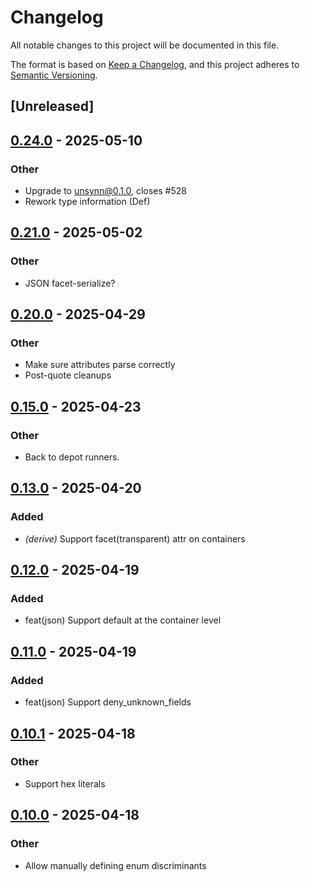 # Changelog

All notable changes to this project will be documented in this file.

The format is based on [Keep a Changelog](https://keepachangelog.com/en/1.0.0/),
and this project adheres to [Semantic Versioning](https://semver.org/spec/v2.0.0.html).

## [Unreleased]

## [0.24.0](https://github.com/facet-rs/facet/compare/facet-derive-parse-v0.23.0...facet-derive-parse-v0.24.0) - 2025-05-10

### Other

- Upgrade to unsynn@0.1.0, closes #528
- Rework type information (Def)

## [0.21.0](https://github.com/facet-rs/facet/compare/facet-derive-parse-v0.20.0...facet-derive-parse-v0.21.0) - 2025-05-02

### Other

- JSON facet-serialize?

## [0.20.0](https://github.com/facet-rs/facet/compare/facet-derive-parse-v0.19.0...facet-derive-parse-v0.20.0) - 2025-04-29

### Other

- Make sure attributes parse correctly
- Post-quote cleanups

## [0.15.0](https://github.com/facet-rs/facet/compare/facet-derive-parse-v0.14.0...facet-derive-parse-v0.15.0) - 2025-04-23

### Other

- Back to depot runners.

## [0.13.0](https://github.com/facet-rs/facet/compare/facet-derive-parse-v0.12.0...facet-derive-parse-v0.13.0) - 2025-04-20

### Added

- *(derive)* Support facet(transparent) attr on containers

## [0.12.0](https://github.com/facet-rs/facet/compare/facet-derive-parse-v0.11.0...facet-derive-parse-v0.12.0) - 2025-04-19

### Added

- feat(json) Support default at the container level

## [0.11.0](https://github.com/facet-rs/facet/compare/facet-derive-parse-v0.10.1...facet-derive-parse-v0.11.0) - 2025-04-19

### Added

- feat(json) Support deny_unknown_fields

## [0.10.1](https://github.com/facet-rs/facet/compare/facet-derive-parse-v0.10.0...facet-derive-parse-v0.10.1) - 2025-04-18

### Other

- Support hex literals

## [0.10.0](https://github.com/facet-rs/facet/compare/facet-derive-parse-v0.9.1...facet-derive-parse-v0.10.0) - 2025-04-18

### Other

- Allow manually defining enum discriminants
